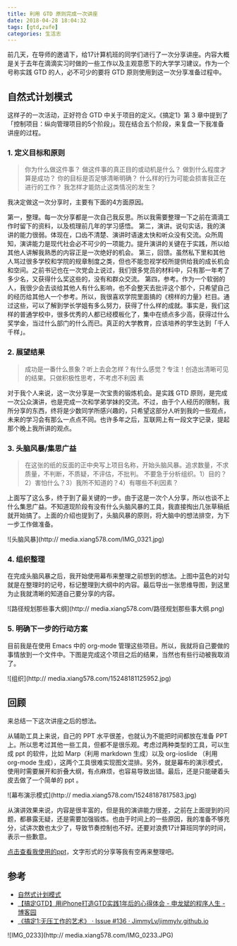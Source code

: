 ```yaml
---
title: 利用 GTD 原则完成一次讲座
date: 2018-04-28 18:04:32
tags: [gtd,zufe]
categories: 生活志
---
```


前几天，在导师的邀请下，给17计算机班的同学们进行了一次分享讲座。内容大概是关于去年在滴滴实习时做的一些工作以及主观意愿下的大学学习建议。作为一个号称实践 GTD 的人，必不可少的要将 GTD 原则使用到这一次分享准备过程中。

## 自然式计划模式

这样子的一次活动，正好符合 GTD 中关于项目的定义。《搞定1》第 3 章中提到了「控制项目：纵向管理项目的5个阶段」。现在结合五个阶段，来复盘一下我准备讲座的过程。

### 1. 定义目标和原则

> 你为什么做这件事？
> 做这件事的真正目的或动机是什么？
> 做到什么程度才算是成功？
> 你的目标是否足够清晰明确？
> 什么样的行为可能会损害我正在进行的工作？
> 我怎样才能防止这类情况的发生？

我决定做这一次分享时，主要有下面的4方面原因。

第一，整理。每一次分享都是一次自己我反思。所以我需要整理一下之前在滴滴工作时留下的资料，以及梳理前几年的学习感悟。
第二，演讲。说句实话，我的演讲的能力很弱。体现在，口齿不清楚、演讲时语速太快和听众没有交流。众所周知，演讲能力是现代社会必不可少的一项能力。提升演讲的关键在于实践，所以给其他人讲解我熟悉的内容正是一次绝好的机会。
第三，回馈。虽然私下里和其他人骂过很多学校和学院的规章制度之类，但也不能忽视学校所提供给我的成长机会和空间。之前书记也在一次党会上说过，我们很多党员的材料中，只有那一年考了多少名，又获得什么奖这些的，没有和群众交流。
第四，参考。作为一个软弱的人，我很少会去谈给其他人有什么影响，也不会整天去批评这个那个，只希望自己的经历给其他人一个参考。所以，我很喜欢学院里面搞的《榜样的力量》栏目。通过这些，可以了解到学长学姐有多么努力，获得了什么样的成就。事实是，我们这样的普通学校中，很多优秀的人都已经模板化了，集中在绩点多少高，获得过什么奖学金，当过什么部门的什么而已。真正的大学教育，应该培养的学生达到「千人千样」。

### 2. 展望结果

> 成功是一番什么景象？听上去会怎样？有什么感觉？专注！创造出清晰可见的结果。只做积极性思考，不考虑不利因
素

对于我个人来说，这一次分享是一次宝贵的锻炼机会。是实践 GTD 原则，是完成一次公众演讲，也是完成一次和学弟学妹的交流。不过，由于个人经历的限制，我所分享的东西，终将是少数同学所感兴趣的，只希望这部分人听到我的一些观点，未来的学习会有那么一点点不同。也许多年之后，互联网上有一段文字记录，提起那个晚上我所讲的观点。


### 3. 头脑风暴/集思广益

> 在这张的纸的反面的正中央写上项目名称，开始头脑风暴。追求数量，不求质量，不判断，不质疑，不评估，不批判。
> 不要急于分析组织。1）目的？2）害怕什么？3）我所不知道的？4）有哪些不利因素？

上面写了这么多，终于到了最关键的一步。由于这是一次个人分享，所以也谈不上什么集思广益。不知道现阶段有没有什么头脑风暴的工具，我直接掏出几张草稿纸就开始搞了。上面的介绍也提到了，头脑风暴的原则，将大脑中的想法排空，为下一步工作做准备。

![头脑风暴](http://
media.xiang578.com/IMG_0321.jpg)

### 4. 组织整理

在完成头脑风暴之后，我开始使用幕布来整理之前想到的想法。上图中蓝色的对勾就是在整理时的记号，标记整理到大纲中的内容。最后导出一张思维导图，到这里为止我就清晰的知道自己要分享的内容。

![路径规划那些事大纲](http://
media.xiang578.com/路径规划那些事大纲.png)

### 5. 明确下一步的行动方案

目前我是在使用 Emacs 中的 org-mode 管理这些项目。所以，我就将自己要做的事情放到一个文件中。下图是完成这个项目之后的结果，当然也有些行动被我取消了。

![组织](http://
media.xiang578.com/15248181125952.jpg)

## 回顾

来总结一下这次讲座之后的想法。

从辅助工具上来说，自己的 PPT 水平很差，也就认为不能把时间都放在准备 PPT 上。所以思考过其他一些工具，但都不是很乐观。考虑过两种类型的工具，可以生成 ppt 的软件，比如 Marp（利用 markdown 生成）以及 org-ioslide （利用 org-mode 生成），这两个工具很难实现图文混排。另外，就是幕布的演示模式，使用时需要展开和折叠大纲，有点麻烦，也容易导致出错。最后，还是只能硬着头皮去做了一个简单的 ppt 。

![幕布演示模式](http://
media.xiang578.com/15248187817583.jpg)

从演讲效果来说，内容是很丰富的，但是我的演讲能力很差，之前在上面提到的问题，都暴露无疑，还是需要加强锻炼。也由于时间上的一些原因，我的准备不够充分，试讲次数也太少了，导致节奏控制也不好。还要对浪费17计算班同学的时间，表示一些歉意。

[点击查看我使用的ppt](https://github.com/xiang578/xiang578.github.io/blob/master/file/0425.pdf)，文字形式的分享等我有空再来整理吧。

## 参考
- [自然式计划模式](http://files.cnblogs.com/files/speeding/%E6%90%9E%E5%AE%9AGTD%EF%BC%9A%E8%87%AA%E7%84%B6%E5%BC%8F%E8%AE%A1%E5%88%92%E6%A8%A1%E5%BC%8F2016.pdf)
- [【搞定GTD】用iPhone打造GTD实践1年后的心得体会 - 申龙斌的程序人生 - 博客园](http://www.cnblogs.com/speeding/archive/2012/05/19/2499566.html)
- [《搞定1:无压工作的艺术》 · Issue #136 · JimmyLv/jimmylv.github.io](https://github.com/JimmyLv/jimmylv.github.io/issues/136)



![IMG_0233](http://
media.xiang578.com/IMG_0233.JPG)


